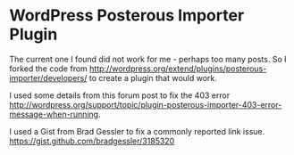 WordPress Posterous Importer Plugin
=================================
The current one I found did not work for me - perhaps too many posts. So I forked the code from http://wordpress.org/extend/plugins/posterous-importer/developers/ to create a plugin that would work. 

I used some details from this forum post to fix the 403 error http://wordpress.org/support/topic/plugin-posterous-importer-403-error-message-when-running.

I used a Gist from Brad Gessler to fix a commonly reported link issue. https://gist.github.com/bradgessler/3185320